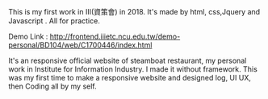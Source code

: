 This is my first work in III(資策會) in 2018. It's made by html, css,Jquery and Javascript .
All for practice.

Demo Link : http://frontend.iiietc.ncu.edu.tw/demo-personal/BD104/web/C1700446/index.html

 It's an responsive official website of steamboat restaurant, my personal work in Institute for Information Industry.  I made it without framework.  This was my first time to make a responsive website and designed log, UI UX, then Coding all by my self. 
